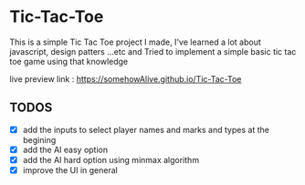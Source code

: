 # Tic-Tac-Toe

This is a simple Tic Tac Toe project I made, I've learned a lot about javascript, design patters ...etc and Tried to implement a simple basic tic tac toe game using that knowledge

live preview link : https://somehowAlive.github.io/Tic-Tac-Toe

## TODOS

- [x] add the inputs to select player names and marks and types at the begining
- [x] add the AI easy option
- [x] add the AI hard option using minmax algorithm
- [x] improve the UI in general
